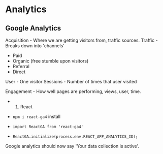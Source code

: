 # Analytics

## Google Analytics

Acquisition - Where we are getting visitors from, traffic sources.
Traffic - Breaks down into 'channels'
- Paid
- Organic (free stumble upon visitors)
- Referral
- Direct

User - One visitor
Sessions - Number of times that user visited


Engagement - How well pages are performing, views, user, time.

- 1. React

- `npm i react-ga4` install
- `import ReactGA from 'react-ga4'`
- `ReactGA.initialize(process.env.REACT_APP_ANALYTICS_ID);`

Google analytics should now say 'Your data collection is active'.
